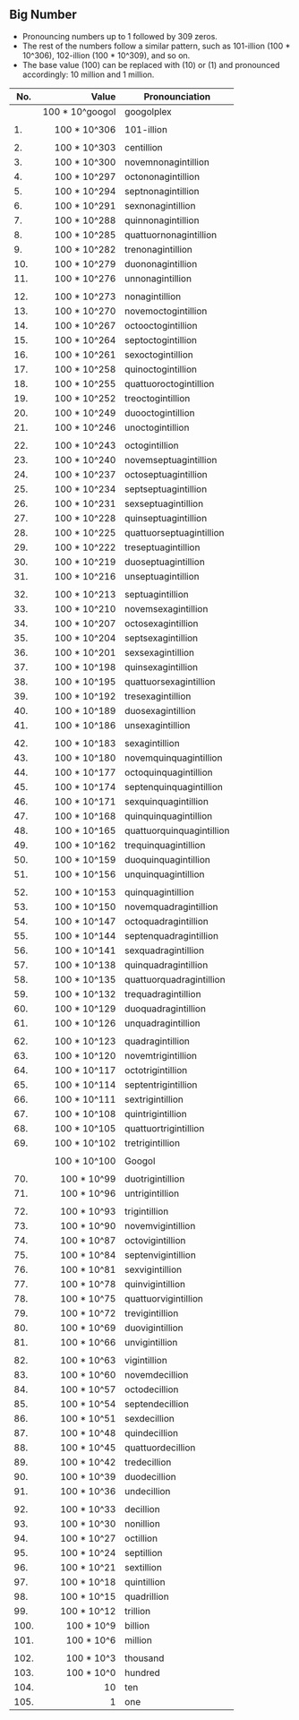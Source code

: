## Big Number

- Pronouncing numbers up to 1 followed by 309 zeros.
- The rest of the numbers follow a similar pattern, such as 101-illion (100 * 10^306), 102-illion (100 * 10^309), and so on.
- The base value (100) can be replaced with (10) or (1) and pronounced accordingly: 10 million and 1 million.

| No.  |           Value | Pronounciation            |
| ---- | --------------: | ------------------------- |
|      | 100 * 10^googol | googolplex                |
|      |                 |                           |
| 1.   |    100 * 10^306 | 101-illion                |
|      |                 |                           |
| 2.   |    100 * 10^303 | centillion                |
| 3.   |    100 * 10^300 | novemnonagintillion       |
| 4.   |    100 * 10^297 | octononagintillion        |
| 5.   |    100 * 10^294 | septnonagintillion        |
| 6.   |    100 * 10^291 | sexnonagintillion         |
| 7.   |    100 * 10^288 | quinnonagintillion        |
| 8.   |    100 * 10^285 | quattuornonagintillion    |
| 9.   |    100 * 10^282 | trenonagintillion         |
| 10.  |    100 * 10^279 | duononagintillion         |
| 11.  |    100 * 10^276 | unnonagintillion          |
|      |                 |                           |
| 12.  |    100 * 10^273 | nonagintillion            |
| 13.  |    100 * 10^270 | novemoctogintillion       |
| 14.  |    100 * 10^267 | octooctogintillion        |
| 15.  |    100 * 10^264 | septoctogintillion        |
| 16.  |    100 * 10^261 | sexoctogintillion         |
| 17.  |    100 * 10^258 | quinoctogintillion        |
| 18.  |    100 * 10^255 | quattuoroctogintillion    |
| 19.  |    100 * 10^252 | treoctogintillion         |
| 20.  |    100 * 10^249 | duooctogintillion         |
| 21.  |    100 * 10^246 | unoctogintillion          |
|      |                 |                           |
| 22.  |    100 * 10^243 | octogintillion            |
| 23.  |    100 * 10^240 | novemseptuagintillion     |
| 24.  |    100 * 10^237 | octoseptuagintillion      |
| 25.  |    100 * 10^234 | septseptuagintillion      |
| 26.  |    100 * 10^231 | sexseptuagintillion       |
| 27.  |    100 * 10^228 | quinseptuagintillion      |
| 28.  |    100 * 10^225 | quattuorseptuagintillion  |
| 29.  |    100 * 10^222 | treseptuagintillion       |
| 30.  |    100 * 10^219 | duoseptuagintillion       |
| 31.  |    100 * 10^216 | unseptuagintillion        |
|      |                 |                           |
| 32.  |    100 * 10^213 | septuagintillion          |
| 33.  |    100 * 10^210 | novemsexagintillion       |
| 34.  |    100 * 10^207 | octosexagintillion        |
| 35.  |    100 * 10^204 | septsexagintillion        |
| 36.  |    100 * 10^201 | sexsexagintillion         |
| 37.  |    100 * 10^198 | quinsexagintillion        |
| 38.  |    100 * 10^195 | quattuorsexagintillion    |
| 39.  |    100 * 10^192 | tresexagintillion         |
| 40.  |    100 * 10^189 | duosexagintillion         |
| 41.  |    100 * 10^186 | unsexagintillion          |
|      |                 |                           |
| 42.  |    100 * 10^183 | sexagintillion            |
| 43.  |    100 * 10^180 | novemquinquagintillion    |
| 44.  |    100 * 10^177 | octoquinquagintillion     |
| 45.  |    100 * 10^174 | septenquinquagintillion   |
| 46.  |    100 * 10^171 | sexquinquagintillion      |
| 47.  |    100 * 10^168 | quinquinquagintillion     |
| 48.  |    100 * 10^165 | quattuorquinquagintillion |
| 49.  |    100 * 10^162 | trequinquagintillion      |
| 50.  |    100 * 10^159 | duoquinquagintillion      |
| 51.  |    100 * 10^156 | unquinquagintillion       |
|      |                 |                           |
| 52.  |    100 * 10^153 | quinquagintillion         |
| 53.  |    100 * 10^150 | novemquadragintillion     |
| 54.  |    100 * 10^147 | octoquadragintillion      |
| 55.  |    100 * 10^144 | septenquadragintillion    |
| 56.  |    100 * 10^141 | sexquadragintillion       |
| 57.  |    100 * 10^138 | quinquadragintillion      |
| 58.  |    100 * 10^135 | quattuorquadragintillion  |
| 59.  |    100 * 10^132 | trequadragintillion       |
| 60.  |    100 * 10^129 | duoquadragintillion       |
| 61.  |    100 * 10^126 | unquadragintillion        |
|      |                 |                           |
| 62.  |    100 * 10^123 | quadragintillion          |
| 63.  |    100 * 10^120 | novemtrigintillion        |
| 64.  |    100 * 10^117 | octotrigintillion         |
| 65.  |    100 * 10^114 | septentrigintillion       |
| 66.  |    100 * 10^111 | sextrigintillion          |
| 67.  |    100 * 10^108 | quintrigintillion         |
| 68.  |    100 * 10^105 | quattuortrigintillion     |
| 69.  |    100 * 10^102 | tretrigintillion          |
|      |                 |                           |
|      |    100 * 10^100 | Googol                    |
|      |                 |                           |
| 70.  |     100 * 10^99 | duotrigintillion          |
| 71.  |     100 * 10^96 | untrigintillion           |
|      |                 |                           |
| 72.  |     100 * 10^93 | trigintillion             |
| 73.  |     100 * 10^90 | novemvigintillion         |
| 74.  |     100 * 10^87 | octovigintillion          |
| 75.  |     100 * 10^84 | septenvigintillion        |
| 76.  |     100 * 10^81 | sexvigintillion           |
| 77.  |     100 * 10^78 | quinvigintillion          |
| 78.  |     100 * 10^75 | quattuorvigintillion      |
| 79.  |     100 * 10^72 | trevigintillion           |
| 80.  |     100 * 10^69 | duovigintillion           |
| 81.  |     100 * 10^66 | unvigintillion            |
|      |                 |                           |
| 82.  |     100 * 10^63 | vigintillion              |
| 83.  |     100 * 10^60 | novemdecillion            |
| 84.  |     100 * 10^57 | octodecillion             |
| 85.  |     100 * 10^54 | septendecillion           |
| 86.  |     100 * 10^51 | sexdecillion              |
| 87.  |     100 * 10^48 | quindecillion             |
| 88.  |     100 * 10^45 | quattuordecillion         |
| 89.  |     100 * 10^42 | tredecillion              |
| 90.  |     100 * 10^39 | duodecillion              |
| 91.  |     100 * 10^36 | undecillion               |
|      |                 |                           |
| 92.  |     100 * 10^33 | decillion                 |
| 93.  |     100 * 10^30 | nonillion                 |
| 94.  |     100 * 10^27 | octillion                 |
| 95.  |     100 * 10^24 | septillion                |
| 96.  |     100 * 10^21 | sextillion                |
| 97.  |     100 * 10^18 | quintillion               |
| 98.  |     100 * 10^15 | quadrillion               |
| 99.  |     100 * 10^12 | trillion                  |
| 100. |      100 * 10^9 | billion                   |
| 101. |      100 * 10^6 | million                   |
|      |                 |                           |
| 102. |      100 * 10^3 | thousand                  |
| 103. |      100 * 10^0 | hundred                   |
| 104. |              10 | ten                       |
| 105. |               1 | one                       |
